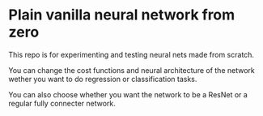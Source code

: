 # Plain vanilla neural network from zero

This repo is for experimenting and testing neural nets made from scratch.

You can change the cost functions and neural architecture of the network wether you want to do regression or classification tasks. 

You can also choose whether you want the network to be a ResNet or a regular fully connecter network.
